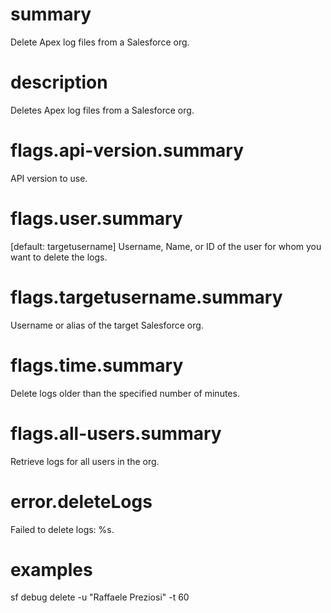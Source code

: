 # summary

Delete Apex log files from a Salesforce org.

# description

Deletes Apex log files from a Salesforce org.

# flags.api-version.summary

API version to use.

# flags.user.summary

[default: targetusername] Username, Name, or ID of the user for whom you want to delete the logs.

# flags.targetusername.summary

Username or alias of the target Salesforce org.

# flags.time.summary

Delete logs older than the specified number of minutes.

# flags.all-users.summary

Retrieve logs for all users in the org.

# error.deleteLogs

Failed to delete logs: %s.

# examples

sf debug delete -u "Raffaele Preziosi" -t 60
